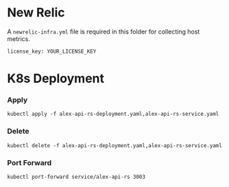 # New Relic
A `newrelic-infra.yml` file is required in this folder for collecting host metrics.

```
license_key: YOUR_LICENSE_KEY
```

# K8s Deployment

### Apply
```
kubectl apply -f alex-api-rs-deployment.yaml,alex-api-rs-service.yaml
```

### Delete
```
kubectl delete -f alex-api-rs-deployment.yaml,alex-api-rs-service.yaml
```

### Port Forward
```
kubectl port-forward service/alex-api-rs 3003
```